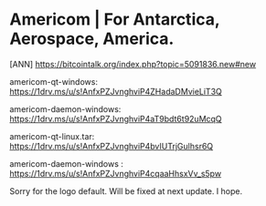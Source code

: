 # Americom | For Antarctica, Aerospace, America.

[ANN] https://bitcointalk.org/index.php?topic=5091836.new#new

americom-qt-windows: https://1drv.ms/u/s!AnfxPZJvnghviP4ZHadaDMvieLiT3Q

americom-daemon-windows: https://1drv.ms/u/s!AnfxPZJvnghviP4aT9bdt6t92uMcqQ

americom-qt-linux.tar: https://1drv.ms/u/s!AnfxPZJvnghviP4bvIUTrjGulhsr6Q

americom-daemon-windows : https://1drv.ms/u/s!AnfxPZJvnghviP4cqaaHhsxVv_s5pw

Sorry for the logo default. Will be fixed at next update. I hope.

